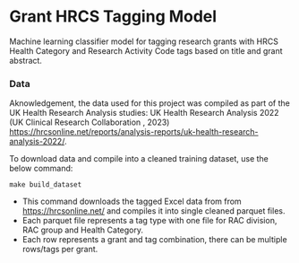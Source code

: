 # Grant HRCS Tagging Model
Machine learning classifier model for tagging research grants with HRCS Health Category and Research Activity Code tags based on title and grant abstract.

### Data
Aknowledgement, the data used for this project was compiled as part of the UK Health Research Analysis studies: UK Health Research Analysis 2022 (UK Clinical Research Collaboration , 2023) https://hrcsonline.net/reports/analysis-reports/uk-health-research-analysis-2022/.

To download data and compile into a cleaned training dataset, use the below command:
```shell
make build_dataset
```
- This command downloads the tagged Excel data from from https://hrcsonline.net/ and compiles it into single cleaned parquet files.
- Each parquet file represents a tag type with one file for RAC division, RAC group and Health Category.
- Each row represents a grant and tag combination, there can be multiple rows/tags per grant.
